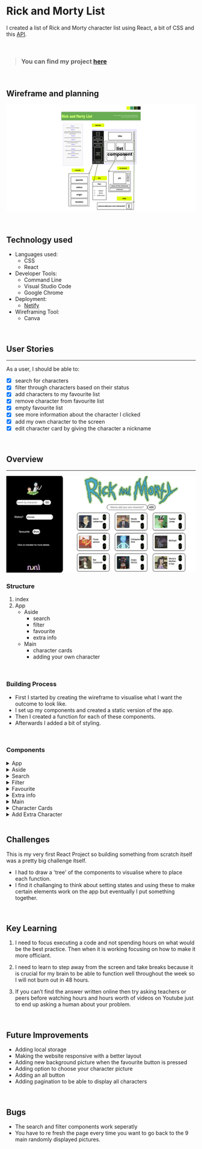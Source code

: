 # Rick and Morty List

I created a list of Rick and Morty character list using React, a bit of CSS and this [API](https://rickandmortyapi.com/documentation). 

<br>

> ### You can find my project [here](https://rad-clafoutis-3ef283.netlify.app/)

<br>

## Wireframe and planning 
![](./pictures/WireframeForRickAndMorty.png)

<br>

## Technology used
- Languages used:
    - CSS
    - React
- Developer Tools:
    - Command Line
    - Visual Studio Code
    - Google Chrome
- Deployment: 
    -  [Netify](https://www.netlify.com/)
- Wireframing Tool:
    - Canva

<br>

## User Stories
***
As a user, I should be able to:
- [x] search for characters
- [x] filter through characters based on their status
- [x] add characters to my favourite list
- [x] remove character from favourite list
- [x] empty favourite list
- [x] see more information about the character I clicked 
- [x] add my own character to the screen
- [x] edit character card by giving the character a nickname 

<br>

## Overview
***
![](./pictures/projectoverview.png)


### Structure

1. index 
2. App
    - Aside
        - search
        - filter
        - favourite
        - extra info
    - Main
        - character cards
        - adding your own character

<br>

### Building Process
- First I started by creating the wireframe to visualise what I want the outcome to look like.
- I set up my components and created a static version of the app.
- Then I created a function for each of these components.
- Afterwards I added a bit of styling.

<br>

### Components
<details> 
    <summary> 
      App
    </summary>
    <img src='./pictures/app-component.png'>
</details>
<details> 
    <summary> 
      Aside
    </summary>
    <img src='./pictures/aside-component.png'>
</details>
<details> 
    <summary> 
      Search
    </summary>
    <img src='./pictures/searchbyname-component.png'>
</details>
<details> 
    <summary> 
      Filter
    </summary>
    <img src='./pictures/filter-component.png'>
</details>
<details> 
    <summary> 
      Favourite
    </summary>
    <img src='./pictures/favs-component.png'>
</details>
<details> 
    <summary> 
      Extra info
    </summary>
    <img src='./pictures/extrainfo-component.png'>
</details>
<details> 
    <summary> 
      Main
    </summary>
    <img src='./pictures/main-component.png'>
</details>
<details> 
    <summary> 
      Character Cards
    </summary>
    <img src='./pictures/charactercards-component.png'>
</details>
<details> 
    <summary> 
      Add Extra Character
    </summary>
    <img src='./pictures/addingcharacter-component.png'>
</details>

<br>

## Challenges
This is my very first React Project so building something from scratch itself was a pretty big challenge itself.

- I had to draw a 'tree' of the components to visualise where to place each function. 
- I find it challanging to think about setting states and using these to make certain elements work on the app but eventually I put something together.

<br>

## Key Learning
1. I need to focus executing a code and not spending hours on what would be the best practice. Then when it is working focusing on how to make it more officiant.

2. I need to learn to step away from the screen and take breaks because it is crucial for my brain to be able to function well throughout the week so I will not burn out in 48 hours.

3. If you can’t find the answer written online then try asking teachers or peers before watching hours and hours worth of videos on Youtube just to end up asking a human about your problem.

<br>

## Future Improvements 
- Adding local storage
- Making the website responsive with a better layout
- Adding new background picture when the favourite button is pressed
- Adding option to choose your character picture
- Adding an all button
- Adding pagination to be able to display all characters

<br>

## Bugs
- The search and filter components work seperatly 
- You have to re fresh the page every time you want to go back to the 9 main randomly displayed pictures.
